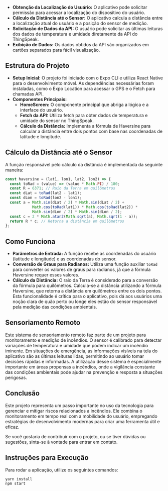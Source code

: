 - **Obtenção da Localização do Usuário:** O aplicativo pode solicitar permissão para acessar a localização do dispositivo do usuário.  
- **Cálculo da Distância até o Sensor:** O aplicativo calcula a distância entre a localização atual do usuário e a posição do sensor de medição.  
- **Solicitação de Dados da API:** O usuário pode solicitar as últimas leituras dos dados de temperatura e umidade diretamente da API do ThingSpeak.  
- **Exibição de Dados:** Os dados obtidos da API são organizados em cartões separados para fácil visualização.  

## Estrutura do Projeto

- **Setup Inicial:** O projeto foi iniciado com o Expo CLI e utiliza React Native para o desenvolvimento móvel. As dependências necessárias foram instaladas, como o Expo Location para acessar o GPS e o Fetch para chamadas API.  
- **Componentes Principais:**  
  - **HomeScreen:** O componente principal que abriga a lógica e a interface do usuário.  
  - **Fetch da API:** Utiliza fetch para obter dados de temperatura e umidade do sensor no ThingSpeak.  
  - **Cálculo da Distância:** Implementa a fórmula de Haversine para calcular a distância entre dois pontos com base nas coordenadas de latitude e longitude.  

## Cálculo da Distância até o Sensor

A função responsável pelo cálculo da distância é implementada da seguinte maneira:

```javascript
const haversine = (lat1, lon1, lat2, lon2) => {
  const toRad = (value) => (value * Math.PI) / 180;
  const R = 6371; // Raio da Terra em quilômetros
  const dLat = toRad(lat2 - lat1);
  const dLon = toRad(lon2 - lon1);
  const a = Math.sin(dLat / 2) * Math.sin(dLat / 2) + 
            Math.cos(toRad(lat1)) * Math.cos(toRad(lat2)) * 
            Math.sin(dLon / 2) * Math.sin(dLon / 2);
  const c = 2 * Math.atan2(Math.sqrt(a), Math.sqrt(1 - a));
  return R * c; // Retorna a distância em quilômetros
};
```

## Como Funciona

- **Parâmetros de Entrada:** A função recebe as coordenadas do usuário (latitude e longitude) e as coordenadas do sensor.  
- **Conversão de Graus para Radianos:** Utiliza uma função auxiliar `toRad` para converter os valores de graus para radianos, já que a fórmula Haversine requer esses valores.  
- **Cálculo da Distância:** O raio da Terra é considerado para a conversão da fórmula para quilômetros. Calcula-se a distância utilizando a fórmula Haversine, que retorna a distância em quilômetros entre os dois pontos. Esta funcionalidade é crítica para o aplicativo, pois dá aos usuários uma noção clara de quão perto ou longe eles estão do sensor responsável pela medição das condições ambientais.  

## Sensoriamento Remoto

Este sistema de sensoriamento remoto faz parte de um projeto para monitoramento e medição de incêndios. O sensor é calibrado para detectar variações de temperatura e umidade que podem indicar um incêndio iminente. Em situações de emergência, as informações visíveis na tela do aplicativo são as últimas leituras lidas, permitindo ao usuário tomar decisões rápidas e informadas. A utilização desse sistema é especialmente importante em áreas propensas a incêndios, onde a vigilância constante das condições ambientais pode ajudar na prevenção e resposta a situações perigosas.  

## Conclusão

Este projeto representa um passo importante no uso da tecnologia para gerenciar e mitigar riscos relacionados a incêndios. Ele combina o monitoramento em tempo real com a mobilidade do usuário, empregando estratégias de desenvolvimento modernas para criar uma ferramenta útil e eficaz.  

Se você gostaria de contribuir com o projeto, ou se tiver dúvidas ou sugestões, sinta-se à vontade para entrar em contato.  

## Instruções para Execução

Para rodar a aplicação, utilize os seguintes comandos:

```bash
yarn install
npm start
```
```
